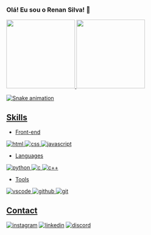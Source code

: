 
### Olá! Eu sou o **Renan Silva**! 👋

<div>
    <a href="https://github.com/s1riu50x01">
    <img height="180em" src="https://github-readme-stats.vercel.app/api?username=s1riu50x01&show_icons=true&theme=radical"/>
    <img height="180em" src="https://github-readme-stats.vercel.app/api/top-langs/?username=s1riu50x01&layout=compact&langs_count=8&theme=radical"/>

![Snake animation](https://github.com/s1riu50x01/s1riu50x01/blob/output/github-contribution-grid-snake.svg)
 
## **Skills**

* Front-end

![html](https://img.shields.io/badge/HTML5-E34F26?style=for-the-badge&logo=html5&logoColor=white)
![css](https://img.shields.io/badge/CSS3-1572B6?style=for-the-badge&logo=css3&logoColor=white)
![javascript](https://img.shields.io/badge/JavaScript-F7DF1E?style=for-the-badge&logo=javascript&logoColor=black)

* Languages

![python](https://img.shields.io/badge/Python-3776AB?style=for-the-badge&logo=python&logoColor=white)
![c](https://img.shields.io/badge/C-00599C?style=for-the-badge&logo=c&logoColor=white)
![c++](https://img.shields.io/badge/C%2B%2B-00599C?style=for-the-badge&logo=c%2B%2B&logoColor=white)

* Tools

![vscode](https://img.shields.io/badge/Visual_Studio-5C2D91?style=for-the-badge&logo=visual%20studio&logoColor=white)
![github](https://img.shields.io/badge/GitHub-100000?style=for-the-badge&logo=github&logoColor=white)
![git](https://img.shields.io/badge/GIT-E44C30?style=for-the-badge&logo=git&logoColor=white)

## Contact

[![instagram](https://img.shields.io/badge/Instagram-E4405F?style=for-the-badge&logo=instagram&logoColor=white)](https://www.instagram.com/rennan_sc/)
[![linkedin](https://img.shields.io/badge/LinkedIn-0077B5?style=for-the-badge&logo=linkedin&logoColor=white)](https://www.linkedin.com/in/renan-silva-516b1525a/)
[![discord](https://img.shields.io/badge/S1riu5X:3954-7289DA?style=for-the-badge&logo=discord&logoColor=white)]()

